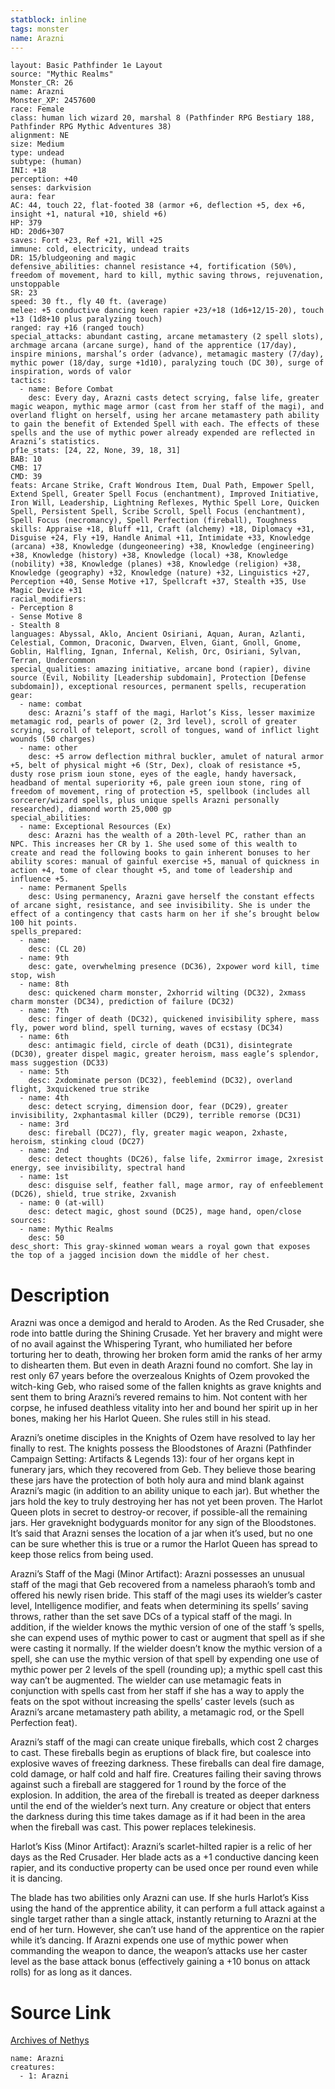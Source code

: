 ```yaml
---
statblock: inline
tags: monster
name: Arazni
---
```

```statblock
layout: Basic Pathfinder 1e Layout
source: "Mythic Realms"
Monster_CR: 26
name: Arazni
Monster_XP: 2457600
race: Female
class: human lich wizard 20, marshal 8 (Pathfinder RPG Bestiary 188, Pathfinder RPG Mythic Adventures 38)
alignment: NE
size: Medium
type: undead
subtype: (human)
INI: +18
perception: +40
senses: darkvision
aura: fear
AC: 44, touch 22, flat-footed 38 (armor +6, deflection +5, dex +6, insight +1, natural +10, shield +6)
HP: 379
HD: 20d6+307
saves: Fort +23, Ref +21, Will +25
immune: cold, electricity, undead traits
DR: 15/bludgeoning and magic
defensive_abilities: channel resistance +4, fortification (50%), freedom of movement, hard to kill, mythic saving throws, rejuvenation, unstoppable
SR: 23
speed: 30 ft., fly 40 ft. (average)
melee: +5 conductive dancing keen rapier +23/+18 (1d6+12/15-20), touch +13 (1d8+10 plus paralyzing touch)
ranged: ray +16 (ranged touch)
special_attacks: abundant casting, arcane metamastery (2 spell slots), archmage arcana (arcane surge), hand of the apprentice (17/day), inspire minions, marshal’s order (advance), metamagic mastery (7/day), mythic power (18/day, surge +1d10), paralyzing touch (DC 30), surge of inspiration, words of valor
tactics:
  - name: Before Combat
    desc: Every day, Arazni casts detect scrying, false life, greater magic weapon, mythic mage armor (cast from her staff of the magi), and overland flight on herself, using her arcane metamastery path ability to gain the benefit of Extended Spell with each. The effects of these spells and the use of mythic power already expended are reflected in Arazni’s statistics.
pf1e_stats: [24, 22, None, 39, 18, 31]
BAB: 10
CMB: 17
CMD: 39
feats: Arcane Strike, Craft Wondrous Item, Dual Path, Empower Spell, Extend Spell, Greater Spell Focus (enchantment), Improved Initiative, Iron Will, Leadership, Lightning Reflexes, Mythic Spell Lore, Quicken Spell, Persistent Spell, Scribe Scroll, Spell Focus (enchantment), Spell Focus (necromancy), Spell Perfection (fireball), Toughness
skills: Appraise +18, Bluff +11, Craft (alchemy) +18, Diplomacy +31, Disguise +24, Fly +19, Handle Animal +11, Intimidate +33, Knowledge (arcana) +38, Knowledge (dungeoneering) +38, Knowledge (engineering) +38, Knowledge (history) +38, Knowledge (local) +38, Knowledge (nobility) +38, Knowledge (planes) +38, Knowledge (religion) +38, Knowledge (geography) +32, Knowledge (nature) +32, Linguistics +27, Perception +40, Sense Motive +17, Spellcraft +37, Stealth +35, Use Magic Device +31
racial_modifiers:
- Perception 8
- Sense Motive 8
- Stealth 8
languages: Abyssal, Aklo, Ancient Osiriani, Aquan, Auran, Azlanti, Celestial, Common, Draconic, Dwarven, Elven, Giant, Gnoll, Gnome, Goblin, Halfling, Ignan, Infernal, Kelish, Orc, Osiriani, Sylvan, Terran, Undercommon
special_qualities: amazing initiative, arcane bond (rapier), divine source (Evil, Nobility [Leadership subdomain], Protection [Defense subdomain]), exceptional resources, permanent spells, recuperation
gear:
  - name: combat
    desc: Arazni’s staff of the magi, Harlot’s Kiss, lesser maximize metamagic rod, pearls of power (2, 3rd level), scroll of greater scrying, scroll of teleport, scroll of tongues, wand of inflict light wounds (50 charges)
  - name: other
    desc: +5 arrow deflection mithral buckler, amulet of natural armor +5, belt of physical might +6 (Str, Dex), cloak of resistance +5, dusty rose prism ioun stone, eyes of the eagle, handy haversack, headband of mental superiority +6, pale green ioun stone, ring of freedom of movement, ring of protection +5, spellbook (includes all sorcerer/wizard spells, plus unique spells Arazni personally researched), diamond worth 25,000 gp
special_abilities:
  - name: Exceptional Resources (Ex)
    desc: Arazni has the wealth of a 20th-level PC, rather than an NPC. This increases her CR by 1. She used some of this wealth to create and read the following books to gain inherent bonuses to her ability scores: manual of gainful exercise +5, manual of quickness in action +4, tome of clear thought +5, and tome of leadership and influence +5.
  - name: Permanent Spells
    desc: Using permanency, Arazni gave herself the constant effects of arcane sight, resistance, and see invisibility. She is under the effect of a contingency that casts harm on her if she’s brought below 100 hit points.
spells_prepared:
  - name:
    desc: (CL 20)
  - name: 9th
    desc: gate, overwhelming presence (DC36), 2xpower word kill, time stop, wish
  - name: 8th
    desc: quickened charm monster, 2xhorrid wilting (DC32), 2xmass charm monster (DC34), prediction of failure (DC32)
  - name: 7th
    desc: finger of death (DC32), quickened invisibility sphere, mass fly, power word blind, spell turning, waves of ecstasy (DC34)
  - name: 6th
    desc: antimagic field, circle of death (DC31), disintegrate (DC30), greater dispel magic, greater heroism, mass eagle’s splendor, mass suggestion (DC33)
  - name: 5th
    desc: 2xdominate person (DC32), feeblemind (DC32), overland flight, 3xquickened true strike
  - name: 4th
    desc: detect scrying, dimension door, fear (DC29), greater invisibility, 2xphantasmal killer (DC29), terrible remorse (DC31)
  - name: 3rd
    desc: fireball (DC27), fly, greater magic weapon, 2xhaste, heroism, stinking cloud (DC27)
  - name: 2nd
    desc: detect thoughts (DC26), false life, 2xmirror image, 2xresist energy, see invisibility, spectral hand
  - name: 1st
    desc: disguise self, feather fall, mage armor, ray of enfeeblement (DC26), shield, true strike, 2xvanish
  - name: 0 (at-will)
    desc: detect magic, ghost sound (DC25), mage hand, open/close
sources:
  - name: Mythic Realms
    desc: 50
desc_short: This gray-skinned woman wears a royal gown that exposes the top of a jagged incision down the middle of her chest.
```
# Description
Arazni was once a demigod and herald to Aroden. As the Red Crusader, she rode into battle during the Shining Crusade. Yet her bravery and might were of no avail against the Whispering Tyrant, who humiliated her before torturing her to death, throwing her broken form amid the ranks of her army to dishearten them. But even in death Arazni found no comfort. She lay in rest only 67 years before the overzealous Knights of Ozem provoked the witch-king Geb, who raised some of the fallen knights as grave knights and sent them to bring Arazni’s revered remains to him. Not content with her corpse, he infused deathless vitality into her and bound her spirit up in her bones, making her his Harlot Queen. She rules still in his stead.

Arazni’s onetime disciples in the Knights of Ozem have resolved to lay her finally to rest. The knights possess the Bloodstones of Arazni (Pathfinder Campaign Setting: Artifacts & Legends 13): four of her organs kept in funerary jars, which they recovered from Geb. They believe those bearing these jars have the protection of both holy aura and mind blank against Arazni’s magic (in addition to an ability unique to each jar). But whether the jars hold the key to truly destroying her has not yet been proven. The Harlot Queen plots in secret to destroy-or recover, if possible-all the remaining jars. Her graveknight bodyguards monitor for any sign of the Bloodstones. It’s said that Arazni senses the location of a jar when it’s used, but no one can be sure whether this is true or a rumor the Harlot Queen has spread to keep those relics from being used.

Arazni’s Staff of the Magi (Minor Artifact): Arazni possesses an unusual staff of the magi that Geb recovered from a nameless pharaoh’s tomb and offered his newly risen bride. This staff of the magi uses its wielder’s caster level, Intelligence modifier, and feats when determining its spells’ saving throws, rather than the set save DCs of a typical staff of the magi. In addition, if the wielder knows the mythic version of one of the staff ’s spells, she can expend uses of mythic power to cast or augment that spell as if she were casting it normally. If the wielder doesn’t know the mythic version of a spell, she can use the mythic version of that spell by expending one use of mythic power per 2 levels of the spell (rounding up); a mythic spell cast this way can’t be augmented. The wielder can use metamagic feats in conjunction with spells cast from her staff if she has a way to apply the feats on the spot without increasing the spells’ caster levels (such as Arazni’s arcane metamastery path ability, a metamagic rod, or the Spell Perfection feat).

Arazni’s staff of the magi can create unique fireballs, which cost 2 charges to cast. These fireballs begin as eruptions of black fire, but coalesce into explosive waves of freezing darkness. These fireballs can deal fire damage, cold damage, or half cold and half fire. Creatures failing their saving throws against such a fireball are staggered for 1 round by the force of the explosion. In addition, the area of the fireball is treated as deeper darkness until the end of the wielder’s next turn. Any creature or object that enters the darkness during this time takes damage as if it had been in the area when the fireball was cast. This power replaces telekinesis.

Harlot’s Kiss (Minor Artifact): Arazni’s scarlet-hilted rapier is a relic of her days as the Red Crusader. Her blade acts as a +1 conductive dancing keen rapier, and its conductive property can be used once per round even while it is dancing.

The blade has two abilities only Arazni can use. If she hurls Harlot’s Kiss using the hand of the apprentice ability, it can perform a full attack against a single target rather than a single attack, instantly returning to Arazni at the end of her turn. However, she can’t use hand of the apprentice on the rapier while it’s dancing. If Arazni expends one use of mythic power when commanding the weapon to dance, the weapon’s attacks use her caster level as the base attack bonus (effectively gaining a +10 bonus on attack rolls) for as long as it dances.
# Source Link
[Archives of Nethys](https://aonprd.com/MythicMonsterDisplay.aspx?ItemName=Arazni)
```encounter-table
name: Arazni
creatures:
  - 1: Arazni
```
